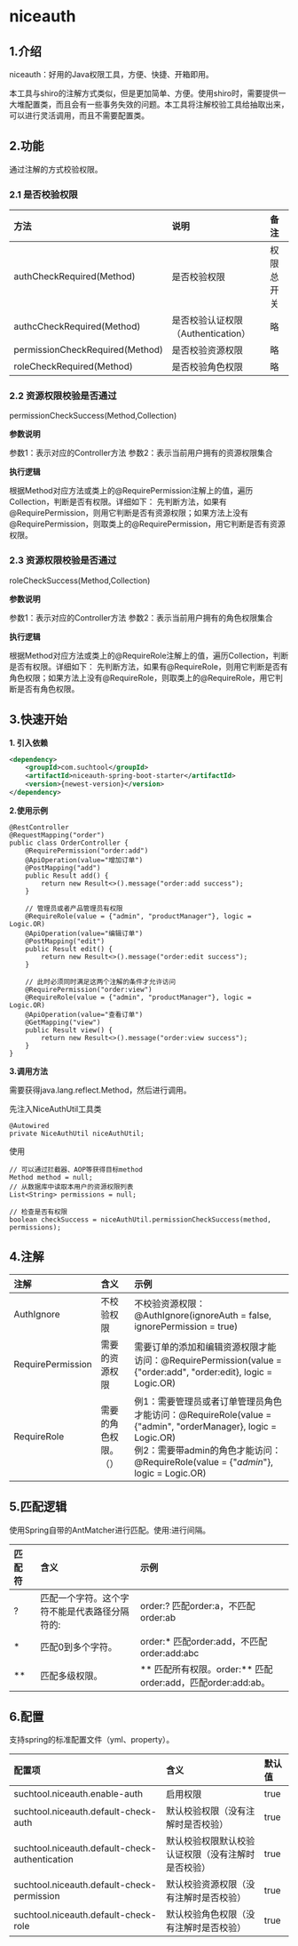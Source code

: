 # niceauth

## 1.介绍
niceauth：好用的Java权限工具，方便、快捷、开箱即用。

本工具与shiro的注解方式类似，但是更加简单、方便。使用shiro时，需要提供一大堆配置类，而且会有一些事务失效的问题。本工具将注解校验工具给抽取出来，可以进行灵活调用，而且不需要配置类。

## 2.功能
通过注解的方式校验权限。
### 2.1 是否校验权限

| 方法  | 说明  |  备注 |
| :------------ | :------------ | :------------ |
| authCheckRequired(Method)  | 是否校验权限  | 权限总开关  |
| authcCheckRequired(Method)  | 是否校验认证权限（Authentication）  |  略 |
| permissionCheckRequired(Method)  | 是否校验资源权限  | 略  |
| roleCheckRequired(Method)  | 是否校验角色权限  | 略  |


### 2.2 资源权限校验是否通过

permissionCheckSuccess(Method,Collection<String>)

**参数说明**

参数1：表示对应的Controller方法
参数2：表示当前用户拥有的资源权限集合

**执行逻辑**

根据Method对应方法或类上的@RequirePermission注解上的值，遍历Collection<String>，判断是否有权限。详细如下：
先判断方法，如果有@RequirePermission，则用它判断是否有资源权限；如果方法上没有@RequirePermission，则取类上的@RequirePermission，用它判断是否有资源权限。

### 2.3 资源权限校验是否通过

roleCheckSuccess(Method,Collection<String>)

**参数说明**

参数1：表示对应的Controller方法
参数2：表示当前用户拥有的角色权限集合

**执行逻辑**

根据Method对应方法或类上的@RequireRole注解上的值，遍历Collection<String>，判断是否有权限。详细如下：
先判断方法，如果有@RequireRole，则用它判断是否有角色权限；如果方法上没有@RequireRole，则取类上的@RequireRole，用它判断是否有角色权限。

## 3.快速开始
**1. 引入依赖**

```xml
<dependency>
    <groupId>com.suchtool</groupId>
    <artifactId>niceauth-spring-boot-starter</artifactId>
    <version>{newest-version}</version>
</dependency>
```

**2.使用示例**

```
@RestController
@RequestMapping("order")
public class OrderController {
    @RequirePermission("order:add")
    @ApiOperation(value="增加订单")
    @PostMapping("add")
    public Result add() {
        return new Result<>().message("order:add success");
    }

    // 管理员或者产品管理员有权限
    @RequireRole(value = {"admin", "productManager"}, logic = Logic.OR)
    @ApiOperation(value="编辑订单")
    @PostMapping("edit")
    public Result edit() {
        return new Result<>().message("order:edit success");
    }

    // 此时必须同时满足这两个注解的条件才允许访问
    @RequirePermission("order:view")
    @RequireRole(value = {"admin", "productManager"}, logic = Logic.OR)
    @ApiOperation(value="查看订单")
    @GetMapping("view")
    public Result view() {
        return new Result<>().message("order:view success");
    }
}

```

**3.调用方法**

需要获得java.lang.reflect.Method，然后进行调用。

先注入NiceAuthUtil工具类
```
@Autowired
private NiceAuthUtil niceAuthUtil;
```

使用
```
// 可以通过拦截器、AOP等获得目标method
Method method = null;
// 从数据库中读取本用户的资源权限列表
List<String> permissions = null;

// 检查是否有权限
boolean checkSuccess = niceAuthUtil.permissionCheckSuccess(method, permissions);
```

## 4.注解

| 注解  | 含义  | 示例  |
| :------------ | :------------ | :------------ |
| AuthIgnore  | 不校验权限  | 不校验资源权限：@AuthIgnore(ignoreAuth = false, ignorePermission = true)  |
| RequirePermission  | 需要的资源权限 | 需要订单的添加和编辑资源权限才能访问：@RequirePermission(value = {"order:add", "order:edit}, logic = Logic.OR)  |
| RequireRole  | 需要的角色权限。（） | 例1：需要管理员或者订单管理员角色才能访问：@RequireRole(value = {"admin", "orderManager}, logic = Logic.OR) <br/>例2：需要带admin的角色才能访问：@RequireRole(value = {"*admin*"}, logic = Logic.OR)|


## 5.匹配逻辑

使用Spring自带的AntMatcher进行匹配。使用:进行间隔。

| 匹配符  | 含义  | 示例 |
| :------------ | :------------ | :------------ |
| ?  | 匹配一个字符。这个字符不能是代表路径分隔符的:  | order:? 匹配order:a，不匹配order:ab |
| *  | 匹配0到多个字符。 | order:* 匹配order:add，不匹配order:add:abc |
| \*\*  | 匹配多级权限。  | \*\* 匹配所有权限。order:\*\* 匹配order:add，匹配order:add:ab。 |

## 6.配置

支持spring的标准配置文件（yml、property）。

| 配置项  | 含义  |  默认值 |
| :------------ | :------------ | :------------ |
|  suchtool.niceauth.enable-auth | 启用权限 | true  |
|  suchtool.niceauth.default-check-auth | 默认校验权限（没有注解时是否校验）  | true  |
|  suchtool.niceauth.default-check-authentication | 默认校验权限默认校验认证权限（没有注解时是否校验）  | true  |
|  suchtool.niceauth.default-check-permission | 默认校验资源权限（没有注解时是否校验）  | true  |
|  suchtool.niceauth.default-check-role | 默认校验角色权限（没有注解时是否校验）  | true  |

